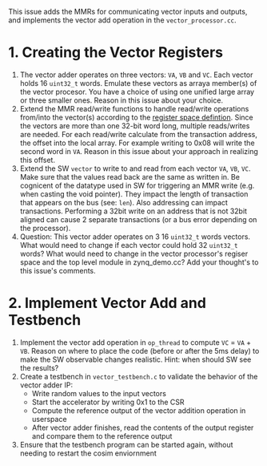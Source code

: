 This issue adds the MMRs for communicating vector inputs and outputs, and implements the vector add operation in the `vector_processor.cc`.

# 1. Creating the Vector Registers

1. The vector adder operates on three vectors: `VA`, `VB` and `VC`. Each vector holds 16 ```uint32_t``` words. Emulate these vectors as arraya member(s) of the vector procesor. You have a choice of using one unified large array or three smaller ones. Reason in this issue about your choice.
2. Extend the MMR read/write functions to handle read/write operations from/into the vector(s) according to the [register space defintion](/README.md#vector-operation-accelerator-register-map). Since the vectors are more than one 32-bit word long, multiple reads/writes are needed. For each read/write calculate from the transaction address, the offset into the local array. For example writing to 0x08 will write the second word in `VA`. Reason in this issue about your approach in realizing this offset. 
3. Extend the SW `vector` to write to and read from each vector `VA`, `VB`, `VC`. Make sure that the values read back are the same as written in. Be cognicent of the datatype used in SW for triggering an MMR write (e.g. when casting the void pointer). They impact the length of transaction that appears on the bus (see: ```len```). Also addressing can impact transactions. Performing a 32bit write on an address that is not 32bit aligned can cause 2 separate transactions (or a bus error depending on the processor). 
4. Question: This vector adder operates on 3 16 ```uint32_t``` words vectors. What would need to change if each vector could hold 32 ```uint32_t``` words? What would need to change in the vector processor's regiser space and the top level module in zynq_demo.cc? Add your thought's to this issue's comments. 

# 2. Implement Vector Add and Testbench

1. Implement the vector add operation in ```op_thread``` to compute `VC` = `VA` + `VB`. Reason on where to place the code (before or after the 5ms delay)  to make the SW observable changes realistic. Hint: when should SW see the results? 
2. Create a testbench in `vector_testbench.c` to validate the behavior of the vector adder IP:
    - Write random values to the input vectors 
    - Start the accelerator by writing 0x1 to the CSR
    - Compute the reference output of the vector addition operation in userspace 
    - After vector adder finishes, read the contents of the output register and compare them to the reference output
2. Ensure that the testbench program can be started again, without needing to restart the cosim enviornment
